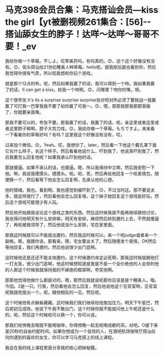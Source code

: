 # 马克398会员合集：马克搭讪会员—kiss the girl【yt被删视频261集合：[56]--搭讪舔女生的脖子！达咩～达咩～哥哥不要！_ev

我给你做一个草莓。不しよ。哎草美药吗，有吗真的。😊，这个这个好像没有没有。😊，街头搭讪给21世纪睡美人种草莓。hello呃，就我刚后面也看到你，然后我觉得你很有气质，所以呃我想和你玩个游戏。

就是那个12点的布。呃，然后如果我赢了的话，我可以得到一个吻。我如果我赢了的话，II can get a kiss，给我一个吻啊。😊，问哪里？吻你的嘴，呀。

这个很夸张 it's its a surprise surprise surprise张对吧对所必须了要挑战一我赢赢了可打我一巴掌我我不要了如你赢了可我一。😊，嗯，那那我那我那那我输了，你就要亲我嘴。

那我不要可以的，夸张不要。那我赢了的话，我赢了的话，呃，亲这里或者这里或者这里脖子嘛啊，脖子大剪刀哇。😊，我给你做一个草莓。もちですよ。来来看一下看看你的草莓好吗？有吗？这里我这个好像没有没有，哎。

过来加个微信。😊，Yeah。哎，我想你了。later，然后看一下他这个戴孔罩下面它长什么样子，长这个样子。然后看看他说什么，吓到我了，他说真吓到我了，然后我要怎么回复他呢？如果我承认吓到他的话。

那就傻逼。如果不承认的话，也傻逼。嗯，所以我保持中立啊，然后我安慰一下他。啊，我说我摸摸头。摸摸头。呃。呃，乖，然后再给他回复一个呃表情包，随便换一个，然后看等下他会怎么回复啊，先承认他的心想。

他的情绪。我也。看到啊。我也感觉到被吓到了。😔，不过当时这。那不要说太多，就这样就行了，然后看他会怎么回复哦，这个妹子她回复这个游戏挺好玩，然后这个游戏可能很少有人玩。

然后他开始跟我谈论这个游戏之类的东西。然后这时候我就不能再继续跟他讨论，我也得问他明天有什么安排嘛，明天有安排，麻烦然后转到邀约上去，不然就傻逼了，再呃被我领导了，然后他说没什么安排，宅在家里面。

那我这时候就可以不能提出邀约，然后我这时候可以。来一个呃judge或者来一个副格。嗯，我跟你说，那看来。嗯，宅女要出关了。然后随便发个表情，OK然后等他回复，我们再邀约。然后他说很少出门逛啊。

这时候他还是还还不能太快邀约。这个时候邀约肯定必死啊，那我这时候就跟他打一打太急，很少出门逛啊，他这时候想知道是我是不是一个会价绝他的人会频判他的人那这个时候我就保持我的不嫁绝的框架啊，夸奖他啊。

那那他觉得他做什么都是对的。嗯，那然后我就说呃那你应该是是个睡美人。哦。今回。2是一只。行我，然后看他会怎么回复，然后他说他这个见官室啊，见官室呢我就呃提出一个。呃，跟他相反的一见。然后呢。

这个时候他有点躲躲藏藏。这时候我们我们继续给他施加压力。明天下午星巴，然后呢初见成晓，他说下午我不敢出门，这个时候你就不能就问他上午呢还是什么的。呃，然后这个时候呃可以换一个，你可以说。

那我们呃傍晚去喝就不能喝咖啡，你得傍晚一起去呃喝成都的茶。对吧。O接下来是20秒的自由约配时间。如果你想成为一个自信的人，在酒吧机场咖啡厅搭讪任何你遇到的喜欢的女生，你可以学习马克搭上的线上课程。

我会在我的线上课程里面分享我的核心把妹秘籍。
